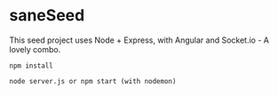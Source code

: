 saneSeed
=====

This seed project uses Node + Express, with Angular and Socket.io - A lovely combo.

    npm install
    
    node server.js or npm start (with nodemon)
